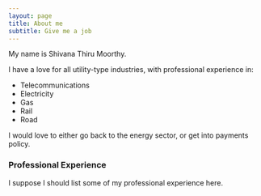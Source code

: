 ```yaml
---
layout: page
title: About me
subtitle: Give me a job
---
```


My name is Shivana Thiru Moorthy. 

I have a love for all utility-type industries, with professional experience in:

- Telecommunications 
- Electricity
- Gas
- Rail
- Road

I would love to either go back to the energy sector, or get into payments policy.

### Professional Experience

I suppose I should list some of my professional experience here.